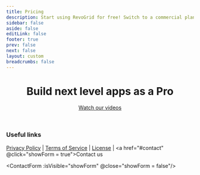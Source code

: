 ```yaml
---
title: Pricing
description: Start using RevoGrid for free! Switch to a commercial plan to access advanced features & technical support.
sidebar: false
aside: false
editLink: false
footer: true
prev: false
next: false
layout: custom
breadcrumbs: false
---
```


<script lang="ts" setup>

import { ref } from 'vue'
import { PRICES } from './prices'
import ContactForm from './ContactForm.vue'
import Table from './FeaturesCompareTable.vue'
import { featuresPro } from './features.pro'

let showForm = ref(false) // isVisible
const plans = [
  {
    name: 'Basic',
  },
  {
    name: 'Pro Lite',
    price: PRICES.light.month,
    pricePeriod: 'month',
    buttonText: 'Buy Now',
    link: 'https://buy.stripe.com/dR6cPS98V8Xn90IaEI',
  },
  {
    name: 'Pro Advanced',
    link: 'https://buy.stripe.com/aEUcPS0Cpb5v3Go149',
    price:  PRICES.advanced.month,
    pricePeriod: 'month',
    buttonText: 'Buy Now',
    buttonTheme: 'alt',
    ai: true,
  },
];

// Convert featuresPro array into the format needed for comparison table
const features = Object.entries(
  featuresPro.reduce((acc, feature) => {
    if (!acc[feature.group]) {
      acc[feature.group] = {
        name: feature.group,
        expanded: true,
        features: []
      };
    }
    acc[feature.group].features.push({
      name: feature.title,
      supported: ['Pro Lite', 'Pro Advanced'],
      nesting: 1,
      link: feature.link,
      video: feature.videoUrl
    });
    return acc;
  }, {})
).map(([_, value]) => value);


// Add chart components
const dataVisualizationGroup = features.find(g => g.name === 'Data Visualization');
if (dataVisualizationGroup) {
  dataVisualizationGroup.features.push(
    { name: 'Charts', supported: ['Pro Lite', 'Pro Advanced'], nesting: 1 },
    { name: 'Progress Line', supported: ['Pro Lite', 'Pro Advanced'], nesting: 2 },
    { name: 'Progress Line with Value', supported: ['Pro Lite', 'Pro Advanced'], nesting: 2 },
    { name: 'Sparkline', supported: ['Pro Lite', 'Pro Advanced'], nesting: 2 },
    { name: 'Bar Chart', supported: ['Pro Lite', 'Pro Advanced'], nesting: 2 },
    { name: 'Timeline', supported: ['Pro Lite', 'Pro Advanced'], nesting: 2 },
    { name: 'Rating Star', supported: ['Pro Lite', 'Pro Advanced'], nesting: 2 },
    { name: 'Badge', supported: ['Pro Lite', 'Pro Advanced'], nesting: 2 },
    { name: 'Change', supported: ['Pro Lite', 'Pro Advanced'], nesting: 2 },
    { name: 'Thumbs', supported: ['Pro Lite', 'Pro Advanced'], nesting: 2 },
    { name: 'Pie Chart', supported: ['Pro Lite', 'Pro Advanced'], nesting: 2 }
  );
}

// Add basic column features
features.push({
  name: 'Core Features',
  expanded: true,
  features: [
    // Add basic cell formats
    { name: 'Basic Cell Formats', supported: ['Basic', 'Pro Lite', 'Pro Advanced'], nesting: 1 },
    { name: 'Text Format', supported: ['Basic', 'Pro Lite', 'Pro Advanced'], nesting: 2, link: 'https://rv-grid.com/guide/column/types#String' },
    { name: 'Number Format', supported: ['Basic', 'Pro Lite', 'Pro Advanced'], nesting: 2, link: 'https://rv-grid.com/guide/column/types#Number' },
    { name: 'Date Format', supported: ['Basic', 'Pro Lite', 'Pro Advanced'], nesting: 2, link: 'https://rv-grid.com/guide/column/types#Date' },
    { name: 'Selection Format', supported: ['Basic', 'Pro Lite', 'Pro Advanced'], nesting: 2, link: 'https://rv-grid.com/guide/column/types#Select-Dropdown' },

    // Column features
    { name: 'Column Features', supported: ['Basic', 'Pro Lite', 'Pro Advanced'], nesting: 1 },
    { name: 'Last Column Stretch', supported: ['Basic', 'Pro Lite', 'Pro Advanced'], nesting: 2, link: 'https://rv-grid.com/guide/column/stretch' },
    { name: 'Column Groups', supported: ['Basic', 'Pro Lite', 'Pro Advanced'], nesting: 2, link: 'https://rv-grid.com/guide/column/grouping' },
    { name: 'Column Resizing', supported: ['Basic', 'Pro Lite', 'Pro Advanced'], nesting: 2, link: 'https://rv-grid.com/guide/column/resize' },
    { name: 'Column Autosizing', supported: ['Basic', 'Pro Lite', 'Pro Advanced'], nesting: 2, link: 'https://rv-grid.com/guide/column/autosize' },
    { name: 'Column Ordering', supported: ['Basic', 'Pro Lite', 'Pro Advanced'], nesting: 2, link: 'https://rv-grid.com/guide/column/order' },
    { name: 'Column Pinning', supported: ['Basic', 'Pro Lite', 'Pro Advanced'], nesting: 2, link: 'https://rv-grid.com/guide/column/pin' },

    // Add selection features
    { name: 'Selection Features', supported: ['Basic', 'Pro Lite', 'Pro Advanced'], nesting: 1 },
    { name: 'Cell Range Selection', supported: ['Basic', 'Pro Lite', 'Pro Advanced'], nesting: 2 },
    { name: 'Fill Handle', supported: ['Basic', 'Pro Lite', 'Pro Advanced'], nesting: 2 },

    // Add core features
    { name: 'Core Features', supported: ['Basic', 'Pro Lite', 'Pro Advanced'], nesting: 1 },
    { name: 'Column Virtualization', supported: ['Basic', 'Pro Lite', 'Pro Advanced'], nesting: 2, link: 'https://rv-grid.com/guide/viewports' },
    { name: 'Row Virtualization', supported: ['Basic', 'Pro Lite', 'Pro Advanced'], nesting: 2, link: 'https://rv-grid.com/guide/viewports' },
    { name: 'Keyboard Support', supported: ['Basic', 'Pro Lite', 'Pro Advanced'], nesting: 2, link: 'https://rv-grid.com/guide/defs#Keyboard' },
    { name: 'Intelligent Virtual DOM', supported: ['Basic', 'Pro Lite', 'Pro Advanced'], nesting: 2, link: 'https://rv-grid.com/guide/overview#VNode-Reactive-DOM' },
    { name: 'Basic Sorting', supported: ['Basic', 'Pro Lite', 'Pro Advanced'], nesting: 2, link: 'https://rv-grid.com/guide/sorting' },
    { name: 'Theme Support', supported: ['Basic', 'Pro Lite', 'Pro Advanced'], nesting: 2, link: 'https://rv-grid.com/guide/theme' },
    { name: 'Plugin System', supported: ['Basic', 'Pro Lite', 'Pro Advanced'], nesting: 2, link: 'https://rv-grid.com/guide/plugin/' },
    { name: 'Trimmed Rows', supported: ['Basic', 'Pro Lite', 'Pro Advanced'], nesting: 2, link: 'https://rv-grid.com/guide/row/#Trimmed-Rows' },
    { name: 'Custom Header Templates', supported: ['Basic', 'Pro Lite', 'Pro Advanced'], nesting: 2, link: 'https://rv-grid.com/guide/column/header.template' },
    { name: 'Custom Cell Properties', supported: ['Basic', 'Pro Lite', 'Pro Advanced'], nesting: 2, link: 'https://rv-grid.com/guide/cell/' },
    { name: 'Accessibility', supported: ['Basic', 'Pro Lite', 'Pro Advanced'], nesting: 2 },
    { name: 'Localization', supported: ['Basic', 'Pro Lite', 'Pro Advanced'], nesting: 2 },
  ]
});

// Add Support section which isn't in featuresPro
features.push({
  name: 'Advanced Support',
  expanded: true,
  features: [
    { name: 'AI Agent Support', supported: ['Pro Advanced'], nesting: 1, link: 'https://rv-grid.com/pro/ai' },
    { name: 'Support via GitHub', supported: ['Pro Advanced'], nesting: 1 },
    { name: 'Support via Email', supported: ['Pro Advanced'], nesting: 1 },
  ]
});
</script>

<div style="text-align: center">

<Badge type="tip" text="Pricing" />

# Build next level apps as a Pro

[Watch our videos](/pro)

</div>

<Table  :plans="plans" :features="features" />

<br />

### Useful links

[Privacy Policy](./policies/privacy) | [Terms of Service](./policies/terms) | [License](./policies/license) | <a href="#contact" @click="showForm = true">Contact us</a>

<ContactForm :isVisible="showForm" @close="showForm = false"/>

<br />

<!--@include: ./_frequent-questions.md -->

